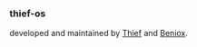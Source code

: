 <h3> thief-os </h3>

developed and maintained by
<a href="https://github.com/thief-hub" target="_blank">Thief</a>
and <a href="https://github.com/Beniox" target="_blank">Beniox</a>.


